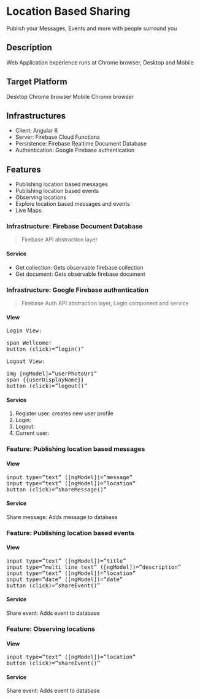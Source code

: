 # Location Based Sharing

 Publish your Messages, Events and more with people surround you

## Description

Web Application experience runs at Chrome browser, Desktop and Mobile

## Target Platform

Desktop Chrome browser
Mobile Chrome browser

## Infrastructures

* Client: Angular 6
* Server: Firebase Cloud Functions
* Persistence: Firebase Realtime Document Database
* Authentication: Google Firebase authentication

## Features

* Publishing location based messages
* Publishing location based events
* Observing locations
* Explore location based messages and events
* Live Maps

### Infrastructure: Firebase Document Database

> Firebase API abstraction layer

#### Service

* Get collection: Gets observable firebase collection
* Get document: Gets observable firebase document

### Infrastructure: Google Firebase authentication

> Firebase Auth API abstraction layer, Login component and service

#### View

<pre>
Login View:

span Wellcome!
button (click)=”login()”

Logout View:

img [ngModel]=”userPhotoUri”
span {{userDisplayName}}
button (click)=”logout()”
</pre>

#### Service

1. Register user: creates new user profile
2. Login:
3. Logout:
4. Current user:

### Feature: Publishing location based messages

#### View

<pre>
input type=”text” ([ngModel])=”message”
input type=”text” ([ngModel])=”location”
button (click)=”shareMessage()”
</pre>

#### Service

Share message: Adds message to database


### Feature: Publishing location based events

#### View

<pre>
input type=”text” ([ngModel])=”title”
input type=”multi line text” ([ngModel])=”description”
input type=”text” ([ngModel])=”location”
input type=”date” ([ngModel])=”date”
button (click)=”shareEvent()”
</pre>

#### Service

Share event: Adds event to database

### Feature: Observing locations

#### View

<pre>
input type=”text” ([ngModel])=”location”
button (click)=”shareEvent()”
</pre>

#### Service

Share event: Adds event to database

